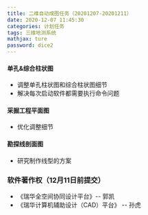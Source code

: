 ```yaml
---
title: 二维自动成图任务（20201207-20201211）
date: 2020-12-07 11:45:30
categories: 计划任务
tags: 三维地测系统
mathjax: ture
password: dice2
---
```


#### 单孔&综合柱状图
* 调整单孔柱状图和综合柱状图细节
* 解决每次启动软件都需要执行命令问题

#### 采掘工程平面图
* 优化调整细节

#### 勘探线剖面图

* 研究制作线型的方案

### 软件著作权（12月11日前提交）
* 《瑞华全空间协同设计平台》-- 郭凯
* 《瑞华计算机辅助设计（CAD）平台》 -- 孙虎